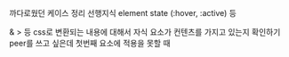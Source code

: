 
까다로웠던 케이스 정리
선행지식
element state (:hover, :active) 등

& > 등 css로 변환되는 내용에 대해서
자식 요소가 컨텐츠를 가지고 있는지 확인하기
peer를 쓰고 싶은데 첫번째 요소에 적용을 못할 때